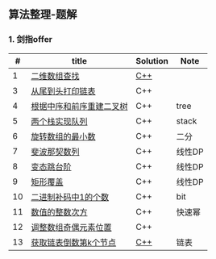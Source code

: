 ## 算法整理-题解

### 1. 剑指offer

| #    | title | Solution | Note |
| ---- | ----- | -------- | ---- |
| 1    | [二维数组查找](./off/1-二维数组查找.cpp)  | [C++](./off/1-二维数组查找.md)      |  |
| 3 |  [从尾到头打印链表](./off/3-从尾到头打印一个链表.cpp)     |  C++        |  |
| 4 | [根据中序和前序重建二叉树](./off/4-重建二叉树.cpp) | C++ | tree |
| 5 | [两个栈实现队列](./off/5.两个栈实现队列.cpp) |C++  | stack |
| 6 |[旋转数组的最小数](./off/6-旋转数组的最小数.cpp)  |C++  | 二分 |
| 7 | [斐波那契数列](./off/7-斐波那契数列.cpp) | C++ | 线性DP |
| 8 | [变态跳台阶]() |C++  | 线性DP |
| 9  |  [矩形覆盖]() |C++   | 线性DP |
| 10  | [二进制补码中1的个数](./off/10-二进制数中1的个数.cpp)  | C++  | bit  |
|11 |   [数值的整数次方](./off/11-数值的整数次方.cpp)|C++|快速幂|
|12| [调整数组奇偶元素位置](./off/12-调整数组内元素顺序.cpp) | C++ | |
|13| [获取链表倒数第k个节点](./off/13-获取链表倒数第k个节点.cpp) | [C++](./off/13-获取链表倒数第k个节点.md) | 链表|
